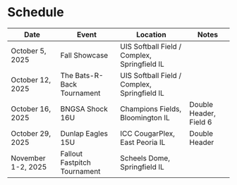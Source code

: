 # Schedule

| Date | Event | Location | Notes |
| ---  | ---   | ---      | ---   |
| October 5, 2025 | Fall Showcase | UIS Softball Field / Complex, Springfield IL | |
| October 12, 2025 | The Bats-R-Back Tournament | UIS Softball Field / Complex, Springfield IL | |
| October 16, 2025 | BNGSA Shock 16U | Champions Fields, Bloomington IL | Double Header, Field 6 |
| October 29, 2025 | Dunlap Eagles 15U | ICC CougarPlex, East Peoria IL | Double Header |
| November 1-2, 2025 | Fallout Fastpitch Tournament | Scheels Dome, Springfield IL | |
